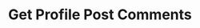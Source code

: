 ---
title: Get Profile Post Comments
excerpt: |-
  List of comments of a profile post.

  Required scopes:
  + **read**
api:
  file: lolzteam-public-api-forum.json
  operationId: ProfilePosts.Comments.List
deprecated: false
hidden: false
metadata:
  title: ''
  description: ''
  robots: index
next:
  description: ''
---